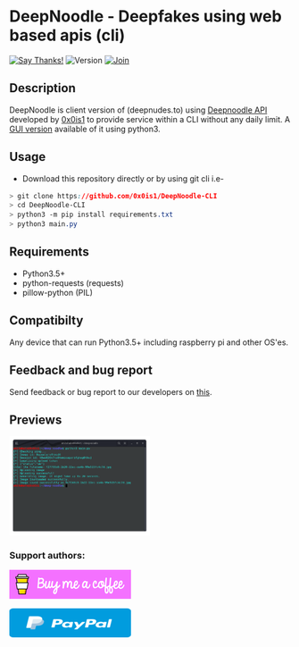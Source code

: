 # DeepNoodle - Deepfakes using web based apis (cli)

[![Say Thanks!](https://img.shields.io/badge/Say%20Thanks-!-1EAEDB.svg)](https://saythanks.io/to/0x0is1off@gmail.com)
![Version](https://img.shields.io/badge/Version-1.0-red)
[![Join](https://img.shields.io/badge/Join-Discord-blue)](https://discord.gg/PyzaTzs2cF)


## Description
DeepNoodle is client version of (deepnudes.to) using [Deepnoodle API](https://github.com/0x0is1/DeepNoodle-API) developed by [0x0is1](https://github.com/0x0is1) to provide service within a CLI without any daily limit. A [GUI version](https://github.com/0x0is1/deepnoodle-GUI) available of it using python3.

## Usage

* Download this repository directly or by using git cli i.e-

```css
> git clone https://github.com/0x0is1/DeepNoodle-CLI
> cd DeepNoodle-CLI
> python3 -m pip install requirements.txt
> python3 main.py
```

## Requirements
* Python3.5+
* python-requests (requests)
* pillow-python (PIL)

## Compatibilty 

Any device that can run Python3.5+ including raspberry pi and other OS'es.

## Feedback and bug report

Send feedback or bug report to our developers on [this](mailto:0x0is1@protonmail.com).

## Previews
<img src="./res/preview-1.png" width=50% height=50%> </img>

### **Support authors**:

[![Donate](https://raw.githubusercontent.com/0x0is1/inproject-asset-container/master//default-pink.png)](https://www.buymeacoffee.com/6dciIwk)

[![Donate](https://raw.githubusercontent.com/0x0is1/inproject-asset-container/master//-460.png)](https://paypal.me/0x0is1?locale.x=en_GB)

